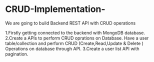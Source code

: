 # CRUD-Implementation-
We are going to build Backend REST API with CRUD operations

1.Firstly getting connected to the backend with MongoDB database.
2.Create a APIs to perform CRUD oprations on Database. Have a user table/collection and perform CRUD (Create,Read,Update & Delete ) Operations on database through API.
3.Create a user list API with pagination.
